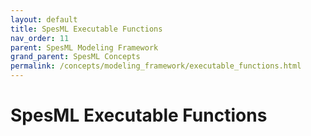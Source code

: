 ```yaml
---
layout: default
title: SpesML Executable Functions
nav_order: 11
parent: SpesML Modeling Framework
grand_parent: SpesML Concepts
permalink: /concepts/modeling_framework/executable_functions.html
---
```

# SpesML Executable Functions
